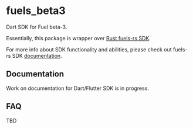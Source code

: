 # fuels_beta3

Dart SDK for Fuel beta-3.

Essentially, this package is wrapper over [Rust fuels-rs SDK](https://github.com/FuelLabs/fuels-rs).

For more info about SDK functionality and abilities, please check out fuels-rs SDK [documentation](https://fuellabs.github.io/fuels-rs/v0.34.0/index.html).

## Documentation
Work on documentation for Dart/Flutter SDK is in progress.

## FAQ
TBD